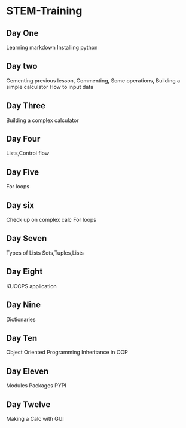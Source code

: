 # STEM-Training
## Day One
Learning markdown
Installing python
## Day two
Cementing previous lesson,
Commenting,
Some operations,
Building a simple calculator
How to input data
## Day Three
Building a complex calculator
## Day Four
Lists,Control flow
## Day Five
For loops
## Day six
Check up on complex calc
For loops
## Day Seven
Types of Lists
Sets,Tuples,Lists
## Day Eight
KUCCPS application
## Day Nine
Dictionaries
## Day Ten
Object Oriented Programming
Inheritance in OOP
## Day Eleven
Modules
Packages
PYPI
## Day Twelve 
Making a Calc with GUI

